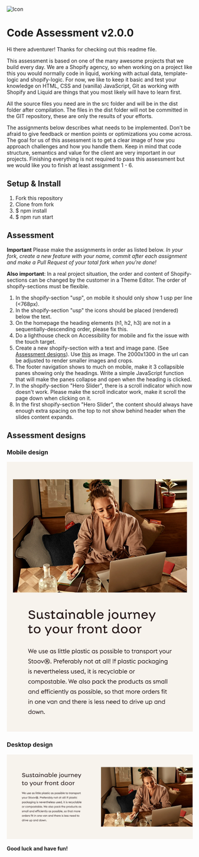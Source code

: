 ![Icon](https://bitbucket.org/code_internet_applications/code-assessment/raw/master/icon.png)
# Code Assessment v2.0.0 #
Hi there adventurer! Thanks for checking out this readme file.

This assessment is based on one of the many awesome projects that we build every day. We are a Shopify agency, so when working on a project like this you would normally code in liquid, working with actual data, template-logic and shopify-logic. For now, we like to keep it basic and test your knowledge on HTML, CSS and (vanilla) JavaScript, Git as working with Shopify and Liquid are things that you most likely will have to learn first.

All the source files you need are in the src folder and will be in the dist folder after compilation. The files in the dist folder will not be committed in the GIT repository, these are only the results of your efforts.

The assignments below describes what needs to be implemented. Don't be afraid to give feedback or mention points or optimizations you come across. The goal for us of this assessment is to get a clear image of how you approach challenges and how you handle them. Keep in mind that code structure, semantics and value for the client are very important in our projects. Finishing everything is not required to pass this assessment but we would like you to finish at least assignment 1 - 6.

## Setup & Install ##
1. Fork this repository
1. Clone from fork
1. $ npm install
1. $ npm run start

## Assessment ##
**Important** Please make the assignments in order as listed below. *In your fork, create a new feature with your name, commit after each assignment and make a Pull Request of your total fork when you're done!*

**Also important**: In a real project situation, the order and content of Shopify-sections can be changed by the customer in a Theme Editor. The order of shopify-sections must be flexible.

1. In the shopify-section "usp", on mobile it should only show 1 usp per line (<768px).
1. In the shopify-section "usp" the icons should be placed (rendered) below the text.
1. On the homepage the heading elements (h1, h2, h3) are not in a sequentially-descending order, please fix this.
1. Do a lighthouse check on Accessibility for mobile and fix the issue with the touch target.
1. Create a new shopify-section with a text and image pane. (See [Assessment designs](#markdown-header-assessment-designs)). Use [this](https://cdn.shopify.com/s/files/1/0550/3202/1172/files/21_07-Stoov-12._Thuiswerken_aan_keukentafel_058_BEW_RGB_LR_1_2000x1300_crop_center.jpg) as image. The 2000x1300 in the url can be adjusted to render smaller images and crops.
1. The footer navigation shows to much on mobile, make it 3 collapsible panes showing only the headings. Write a simple JavaScript function that will make the panes collapse and open when the heading is clicked.
1. In the shopify-section "Hero Slider", there is a scroll indicator which now doesn't work. Please make the scroll indicator work, make it scroll the page down when clicking on it.
1. In the first shopify-section "Hero Slider", the content should always have enough extra spacing on the top to not show behind header when the slides content expands.

## Assessment designs ##
### Mobile design ###

![Mobile design](https://raw.githubusercontent.com/codeinternetapplications/code-assessment/main/assessment-mobile.png)

### Desktop design ###

![Desktop design](https://raw.githubusercontent.com/codeinternetapplications/code-assessment/main/assessment-desktop.png)

**Good luck and have fun!**